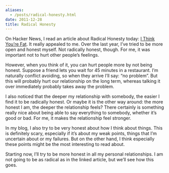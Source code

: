 ```yaml
---
aliases:
  - /posts/radical-honesty.html
date: 2011-12-28
title: Radical Honesty
---
```


On Hacker News, I read an article about Radical Honesty today: [I Think You’re
Fat](http://www.esquire.com/features/honesty0707). It really appealed to me.
Over the last year, I’ve tried to be more open and honest myself. Not radically
honest, though. For me, it was important not to hurt other people’s
feelings.&#10;

However, when you think of it, you can hurt people more by not being honest.
Suppose a friend lets you wait for 45 minutes in a restaurant. I’m naturally
conflict avoiding, so when they arrive I’ll say: “no problem”. But this will
probably hurt our relationship on the long term, whereas talking it over
immediately probably takes away the problem.&#10;

I also noticed that the deeper my relationship with somebody, the easier I find
it to be radically honest. Or maybe it is the other way around: the more honest
I am, the deeper the relationship feels? There certainly is something really
nice about being able to say everything to somebody, whether it’s good or bad.
For me, it makes the relationship feel stronger.&#10;

In my blog, I also try to be very honest about how I think about things. This is
definitely scary, especially if it’s about my weak points, things that I’m
uncertain about or my failures. But on the other hand, I think especially these
points might be the most interesting to read about.&#10;

Starting now, I’ll try to be more honest in all my personal relationships. I am
not going to be as radical as in the linked article, but we’ll see how this
goes.&#10;
